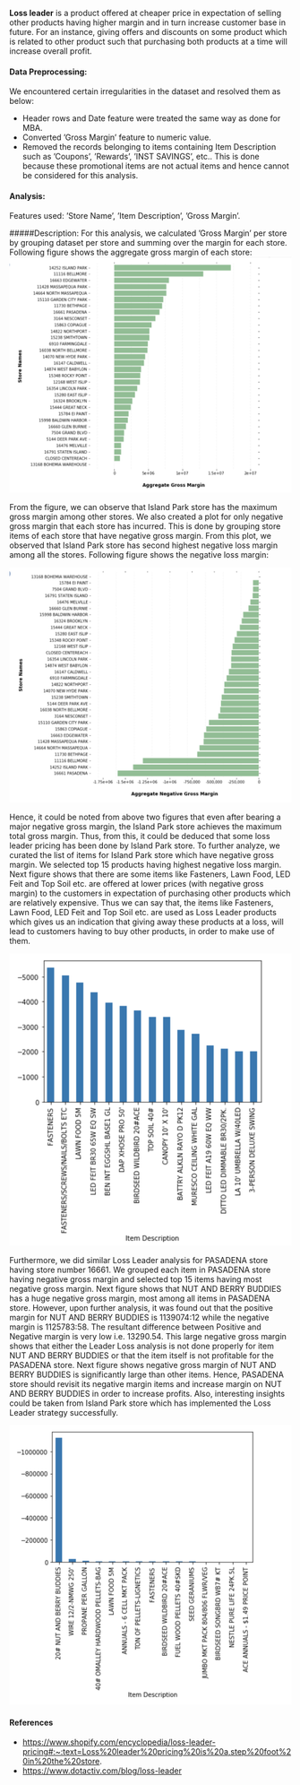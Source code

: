 **Loss leader** is a product offered at cheaper price in expectation of selling other products having higher margin and in turn increase customer base in future. For an instance, giving offers and discounts on some product which is related to other product such that purchasing both products at a time will increase overall profit.

#### Data Preprocessing:
We encountered certain irregularities in the dataset and
resolved them as below:
* Header rows and Date feature were treated the same way as done for MBA.
* Converted ’Gross Margin’ feature to numeric value. 
* Removed the records belonging to items containing Item Description such as ’Coupons’, ’Rewards’, ’INST SAVINGS’, etc.. This is done because these promotional items are not actual items and hence cannot be considered for this analysis.

#### Analysis:
Features used: ’Store Name’, ’Item Description’, ’Gross Margin’. 

#####Description:
For this analysis, we calculated ’Gross Margin’ per store by grouping dataset per store and summing over the margin for each store. Following figure shows the aggregate gross margin of each store:
![Aggregate Gross Margin](https://github.com/Kaustubh-Sable/Retail-Data-Analysis/blob/master/Loss_Leader_Analysis/Images/Aggr_Gross_Margin.png)

From the figure, we can observe that Island Park store has the maximum gross margin among other stores. We also created a plot for only negative gross margin that each store has incurred. This is done by grouping store items of each store that have negative gross margin. From this plot, we observed that Island Park store has second highest negative loss margin among all the stores. Following figure shows the negative loss margin:

![Aggregated Negative Gross Margin](https://github.com/Kaustubh-Sable/Retail-Data-Analysis/blob/master/Loss_Leader_Analysis/Images/Aggr_Neg_Gross_Margin.png)

Hence, it could be noted from above two figures that even after bearing a major negative gross margin, the Island Park store achieves the maximum total gross margin. Thus, from this, it could be deduced that some loss leader pricing has been done by Island Park store. To further analyze, we curated the list of items for Island Park store which have negative gross margin. We selected top 15 products having highest negative loss margin. Next figure shows that there are some items like Fasteners, Lawn Food, LED Feit and Top Soil etc. are offered at lower prices (with negative gross margin) to the customers in expectation of purchasing other products which are relatively expensive. Thus we can say that, the items like Fasteners, Lawn Food, LED Feit and Top Soil etc. are used as Loss Leader products which gives us an indication that giving away these products at a loss, will lead to customers having to buy other products, in order to make use of them.

![Negative Gross Margin per Item (Island Park store)](https://github.com/Kaustubh-Sable/Retail-Data-Analysis/blob/master/Loss_Leader_Analysis/Images/Neg_Gross_Margin_Per_Store_IP.png)

Furthermore, we did similar Loss Leader analysis for PASADENA store having store number 16661. We grouped each item in PASADENA store having negative gross margin and selected top 15 items having most negative gross margin. Next figure shows that NUT AND BERRY BUDDIES has a huge negative gross margin, most among all items in PASADENA store. However, upon further analysis, it was found out that the positive margin for NUT AND BERRY BUDDIES is 1139074:12 while the negative margin is 1125783:58. The resultant difference between Positive and Negative margin is very low i.e. 13290.54. This large negative gross margin shows that either the Leader Loss analysis is not done properly for item NUT AND BERRY BUDDIES or that the item itself is not profitable for the PASADENA store. Next figure shows negative gross margin of NUT AND BERRY BUDDIES is significantly large than other items. Hence, PASADENA store should revisit its negative margin items and increase margin on NUT AND BERRY BUDDIES in order to increase profits. Also, interesting insights could be taken from Island Park store which has implemented the Loss Leader strategy successfully.

![Negative Gross Margin per Item (Pasadena store)](https://github.com/Kaustubh-Sable/Retail-Data-Analysis/blob/master/Loss_Leader_Analysis/Images/Neg_Gross_Margin_Per_Store_PD.png)


#### References
* https://www.shopify.com/encyclopedia/loss-leader-pricing#:~:text=Loss%20leader%20pricing%20is%20a,step%20foot%20in%20the%20store.
* https://www.dotactiv.com/blog/loss-leader
